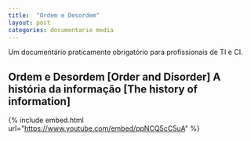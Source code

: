 ```yaml
---
title:  "Ordem e Desordem"
layout: post
categories: documentario media
---
```


Um documentário praticamente obrigatório para profissionais de TI e CI. 


## Ordem e Desordem [Order and Disorder] A história da informação [The history of information] 

{% include embed.html url="https://www.youtube.com/embed/ppNCQ5cC5uA" %}
